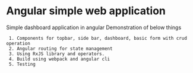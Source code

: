 # Angular simple web application
Simple dashboard application in angular
Demonstration of below things

```
 1. Components for topbar, side bar, dashboard, basic form with crud operation
 2. Angular routing for state management
 3. Using RxJS library and operators. 
 4. Build using webpack and angular cli
 5. Testing


```
